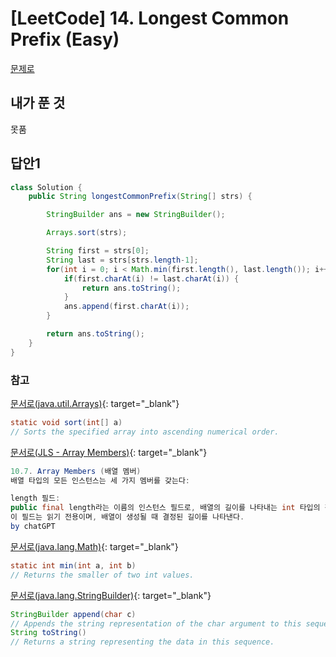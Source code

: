 # [LeetCode] 14. Longest Common Prefix (Easy)

<a href="https://leetcode.com/problems/longest-common-prefix/" target="_blank">문제로</a>

## 내가 푼 것 
못품
<br>

## 답안1
```java
class Solution {
    public String longestCommonPrefix(String[] strs) {

        StringBuilder ans = new StringBuilder();

        Arrays.sort(strs);

        String first = strs[0];
        String last = strs[strs.length-1];
        for(int i = 0; i < Math.min(first.length(), last.length()); i++){
            if(first.charAt(i) != last.charAt(i)) {
                return ans.toString();
            }
            ans.append(first.charAt(i));
        }

        return ans.toString();
    }
}
```
 
### 참고
[문서로(java.util.Arrays)](https://docs.oracle.com/javase/8/docs/api/java/util/Arrays.html){: target="_blank"}
```java
static void sort(int[] a)
// Sorts the specified array into ascending numerical order.
```
 
[문서로(JLS - Array Members)](https://docs.oracle.com/javase/specs/jls/se7/html/jls-10.html#jls-10.7){: target="_blank"}
```java
10.7. Array Members (배열 멤버)
배열 타입의 모든 인스턴스는 세 가지 멤버를 갖는다:

length 필드:
public final length라는 이름의 인스턴스 필드로, 배열의 길이를 나타내는 int 타입의 값을 갖는다.
이 필드는 읽기 전용이며, 배열이 생성될 때 결정된 길이를 나타낸다.
by chatGPT
```
 
[문서로(java.lang.Math)](https://docs.oracle.com/javase/8/docs/api/java/lang/StringBuilder.html){: target="_blank"}
```java
static int min(int a, int b)
// Returns the smaller of two int values.
```
 
[문서로(java.lang.StringBuilder)](https://docs.oracle.com/javase/8/docs/api/java/lang/StringBuilder.html){: target="_blank"}
```java
StringBuilder append(char c)
// Appends the string representation of the char argument to this sequence.
String toString()
// Returns a string representing the data in this sequence.
```
